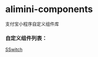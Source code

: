 # alimini-components
支付宝小程序自定义组件库
    
### 自定义组件列表：     

[SSwitch](https://github.com/xiaoshengxianjun/alimini-components/tree/master/components/SSwitch) 
